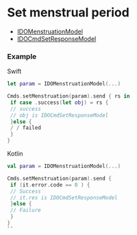 # Set menstrual period
* [IDOMenstruationModel](../model/IDOMenstruationModel.md)
* [IDOCmdSetResponseModel](../model/IDOCmdSetResponseModel.md)



### Example 

Swift
```swift
let param = IDOMenstruationModel(...)

Cmds.setMenstruation(param).send { rs in
 if case .success(let obj) = rs {
 // success
 // obj is IDOCmdSetResponseModel
 }else {
 / / failed
 }
}
```

Kotlin
```kotlin
val param = IDOMenstruationModel(...)

Cmds.setMenstruation(param).send {
 if (it.error.code == 0 ) {
 // Success
 // it.res is IDOCmdSetResponseModel
 }else {
 // Failure
 }
}
``
